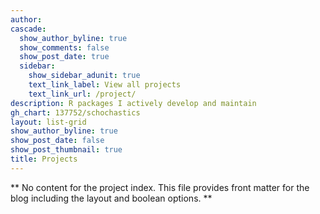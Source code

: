```yaml
---
author: 
cascade:
  show_author_byline: true
  show_comments: false
  show_post_date: true
  sidebar:
    show_sidebar_adunit: true
    text_link_label: View all projects
    text_link_url: /project/
description: R packages I actively develop and maintain 
gh_chart: 137752/schochastics
layout: list-grid
show_author_byline: true
show_post_date: false
show_post_thumbnail: true
title: Projects
---
```


** No content for the project index. This file provides front matter for the blog including the layout and boolean options. **
